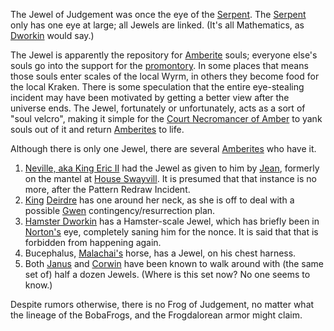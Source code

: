 The Jewel of Judgement was once the eye of the [Serpent](SerpentOfChaos).  The [Serpent](SerpentOfChaos) only has one eye at large; all Jewels are linked.  (It's all Mathematics, as [Dworkin](DworkinOfAmber) would say.)

The Jewel is apparently the repository for [Amberite](WhoIsWhereAmberites) souls; everyone else's souls go into the support for the [promontory](Cosmology). In some places that means those souls enter scales of the local Wyrm, in others they become food for the local Kraken.  There is some speculation that the entire eye-stealing incident may have been motivated by getting a better view after the universe ends.  The Jewel, fortunately or unfortunately, acts as a sort of "soul velcro", making it simple for the [Court Necromancer of Amber](NortonOfBeastmasters) to yank souls out of it and return [Amberites](WhoIsWhereAmberites) to life.

Although there is only one Jewel, there are several [Amberites](WhoIsWhereAmberites) who have it.

 1. [Neville, aka King Eric II](NevilleOfEric) had the Jewel as given to him by [Jean](JeanOfFlorimel), formerly on the mantel at [House Swayvill](HouseSwayvill).  It is presumed that that instance is no more, after the Pattern Redraw Incident.
 1. [King](KingOfAmber) [Deirdre](DeirdreOfOberon) has one around her neck, as she is off to deal with a possible [Gwen](GwenOfDworkin) contingency/resurrection plan.
 1. [Hamster Dworkin](WhoIsWhereHamsterites#dworkin) has a Hamster-scale Jewel, which has briefly been in [Norton's](NortonOfBeastmasters) eye, completely saning him for the nonce.  It is said that that is forbidden from happening again.
 1. Bucephalus, [Malachai's](MalachiOfCorwin) horse, has a Jewel, on his chest harness.
 1. Both [Janus](JanusOfIngold) and [Corwin](CorwinOfOberon) have been known to walk around with (the same set of) half a dozen Jewels.  (Where is this set now?  No one seems to know.)

Despite rumors otherwise, there is no Frog of Judgement, no matter what the lineage of the BobaFrogs, and the Frogdalorean armor might claim.
